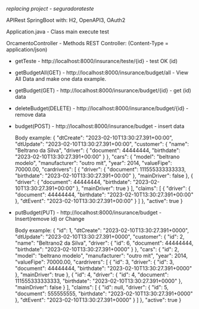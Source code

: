 *replacing project - seguradorateste*

APIRest SpringBoot with: H2, OpenAPI3, OAuth2

Application.java - Class main execute test

OrcamentoController - Methods REST Controller:
(Content-Type = application/json)

* getTeste - http://localhost:8000/insurance/teste/{id} - test OK (id)

* getBudgetAll(GET) - http://localhost:8000/insurance/budget/all - View All Data and make one data example.

* getBudget(GET) - http://localhost:8000/insurance/budget/{id} - get (id) data

* deleteBudget(DELETE) - http://localhost:8000/insurance/budget/{id} - remove data

* budget(POST) - http://localhost:8000/insurance/budget - insert data 

   Body example:
   {
    "dtCreate": "2023-02-10T13:30:27.391+00:00",
    "dtUpdate": "2023-02-10T13:30:27.391+00:00",
    "customer": {
        "name": "Beltrano da Silva",
        "driver": {
            "document": 44444444,
            "birthdate": "2023-02-10T13:30:27.391+00:00"
        }
    },
    "cars": {
        "model": "beltrano modelo",
        "manufacturer": "outro mit",
        "year": 2014,
        "valueFipe": 70000.00,
        "cardrivers": [
            {
                "driver": {
                    "document": 111555333333333,
                    "birthdate": "2023-02-10T13:30:27.391+00:00"
                },
                "mainDriver": false
            },
            {
                "driver": {
                    "document": 44444444,
                    "birthdate": "2023-02-10T13:30:27.391+00:00"
                },
                "mainDriver": true
            }
        ],
        "claims": [
            {
                "driver": {
                    "document": 44444444,
                    "birthdate": "2023-02-10T13:30:27.391+00:00"
                },
                "dtEvent": "2023-02-10T13:30:27.391+00:00"
            }
        ]
    },
    "active": true
}
   

* putBudget(PUT) - http://localhost:8000/insurance/budget - Insert(remove id) or Change

   Body example:
       {
    "id": 1,
    "dtCreate": "2023-02-10T13:30:27.391+0000",
    "dtUpdate": "2023-02-10T13:30:27.391+0000",
    "customer": {
        "id": 2,
        "name": "Beltrano2 da Silva",
        "driver": {
            "id": 6,
            "document": 44444444,
            "birthdate": "2023-02-10T13:30:27.391+0000"
        }
    },
    "cars": {
        "id": 2,
        "model": "beltrano modelo",
        "manufacturer": "outro mit",
        "year": 2014,
        "valueFipe": 70000.00,
        "cardrivers": [
            {
                "id": 3,
                "driver": {
                    "id": 3,
                    "document": 44444444,
                    "birthdate": "2023-02-10T13:30:27.391+0000"
                },
                "mainDriver": true
            },
            {
                "id": 4,
                "driver": {
                    "id": 4,
                    "document": 111555333333333,
                    "birthdate": "2023-02-10T13:30:27.391+0000"
                },
                "mainDriver": false
            }
        ],
        "claims": [
            {
                "id": null,
                "driver": {
                    "id": 5,
                    "document": 555555555,
                    "birthdate": "2023-02-10T13:30:27.391+0000"
                },
                "dtEvent": "2023-02-10T13:30:27.391+0000"
            }
        ]
    },
    "active": true
}